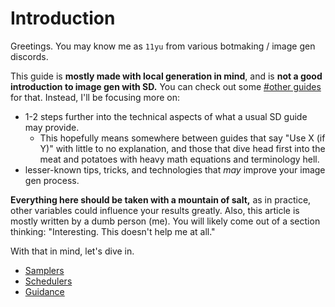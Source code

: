 # Introduction

Greetings. You may know me as `11yu` from various botmaking / image gen discords.

This guide is **mostly made with local generation in mind**, and is **not a good introduction to image gen with SD.** You can check out some [#other guides](#other-guides) for that. Instead, I'll be focusing more on:

- 1-2 steps further into the technical aspects of what a usual SD guide may provide.
	- This hopefully means somewhere between guides that say "Use X (if Y)" with little to no explanation, and those that dive head first into the meat and potatoes with heavy math equations and terminology hell.
- lesser-known tips, tricks, and technologies that *may* improve your image gen process.

**Everything here should be taken with a mountain of salt,** as in practice, other variables could influence your results greatly. Also, this article is mostly written by a dumb person (me). You will likely come out of a section thinking: "Interesting. This doesn't help me at all."

With that in mind, let's dive in.

<div class="grid cards" markdown>

-	[Samplers](./Sampling/00_sampling.md)
-	[Schedulers](./Schedule/00_schedule.md)
-	[Guidance](./Guidance/00_guidance.md)

</div>
